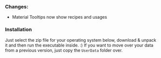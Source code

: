 ### Changes:
- Material Tooltips now show recipes and usages

### Installation
Just select the zip file for your operating system below, download & unpack it and then run the executable inside. :)
If you want to move over your data from a previous version, just copy the `UserData` folder over.